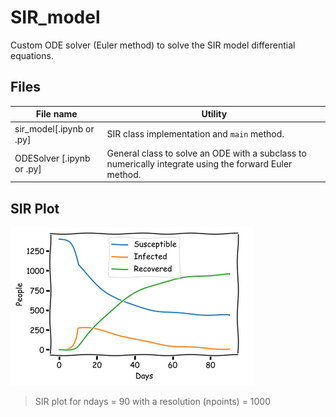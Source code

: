 # SIR_model
Custom ODE solver (Euler method) to solve the SIR model differential equations.

## Files
File name | Utility
------------ | -------------
sir_model[.ipynb or .py] | SIR class implementation and `main` method. 
ODESolver [.ipynb or .py] | General class to solve an ODE with a subclass to numerically integrate using the forward Euler method.

## SIR Plot <br/>
![SIR Plot](/script_version/fig1.png) <br/>
> SIR plot for ndays = 90 with a resolution (npoints) = 1000
